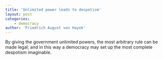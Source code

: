 ```yaml
---
title: 'Unlimited power leads to despotism'
layout: post
categories:
    - democracy
author: 'Friedrich August von Hayek'
---
```


By giving the government unlimited powers, the most arbitrary rule can be made legal; and in this way a democracy may set up the most complete despotism imaginable.
